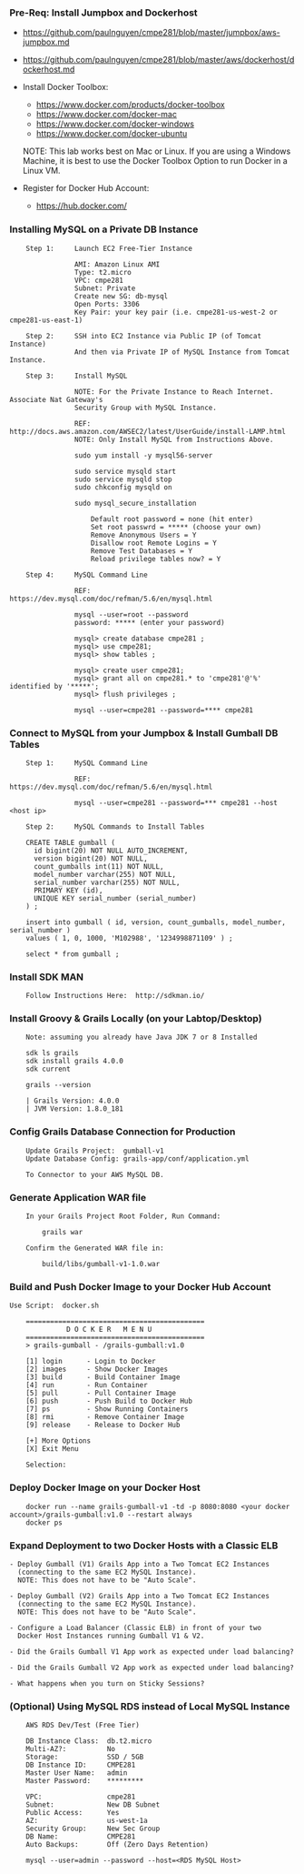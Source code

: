 

### Pre-Req:  Install Jumpbox and Dockerhost

- https://github.com/paulnguyen/cmpe281/blob/master/jumpbox/aws-jumpbox.md
- https://github.com/paulnguyen/cmpe281/blob/master/aws/dockerhost/dockerhost.md

- Install Docker Toolbox: 

    - https://www.docker.com/products/docker-toolbox
    - https://www.docker.com/docker-mac
    - https://www.docker.com/docker-windows
    - https://www.docker.com/docker-ubuntu

    NOTE:  This lab works best on Mac or Linux. 
    If you are using a Windows Machine, it is best to use
    the Docker Toolbox Option to run Docker in a Linux VM. 

- Register for Docker Hub Account:

    - https://hub.docker.com/


### Installing MySQL on a Private DB Instance

```
    Step 1:     Launch EC2 Free-Tier Instance
    
                AMI: Amazon Linux AMI
                Type: t2.micro 
                VPC: cmpe281
                Subnet: Private
                Create new SG: db-mysql
                Open Ports: 3306
                Key Pair: your key pair (i.e. cmpe281-us-west-2 or cmpe281-us-east-1)
                
    Step 2:     SSH into EC2 Instance via Public IP (of Tomcat Instance)
                And then via Private IP of MySQL Instance from Tomcat Instance.

    Step 3:     Install MySQL 

                NOTE: For the Private Instance to Reach Internet.  Associate Nat Gateway's
                Security Group with MySQL Instance.
    
                REF:  http://docs.aws.amazon.com/AWSEC2/latest/UserGuide/install-LAMP.html
                NOTE: Only Install MySQL from Instructions Above.
                
                sudo yum install -y mysql56-server 
                
                sudo service mysqld start
                sudo service mysqld stop
                sudo chkconfig mysqld on
                
                sudo mysql_secure_installation
                    
                    Default root password = none (hit enter)
                    Set root passwrd = ***** (choose your own)
                    Remove Anonymous Users = Y
                    Disallow root Remote Logins = Y
                    Remove Test Databases = Y
                    Reload privilege tables now? = Y
                
    Step 4:     MySQL Command Line
    
                REF: https://dev.mysql.com/doc/refman/5.6/en/mysql.html
                                
                mysql --user=root --password
                password: ***** (enter your password)

                mysql> create database cmpe281 ;
                mysql> use cmpe281;
                mysql> show tables ;

                mysql> create user cmpe281;
                mysql> grant all on cmpe281.* to 'cmpe281'@'%' identified by '*****';
                mysql> flush privileges ; 

                mysql --user=cmpe281 --password=**** cmpe281
```            

### Connect to MySQL from your Jumpbox & Install Gumball DB Tables

```
    Step 1:     MySQL Command Line
    
                REF: https://dev.mysql.com/doc/refman/5.6/en/mysql.html
                
                mysql --user=cmpe281 --password=*** cmpe281 --host <host ip>              

    Step 2:     MySQL Commands to Install Tables

    CREATE TABLE gumball (
      id bigint(20) NOT NULL AUTO_INCREMENT,
      version bigint(20) NOT NULL,
      count_gumballs int(11) NOT NULL,
      model_number varchar(255) NOT NULL,
      serial_number varchar(255) NOT NULL,
      PRIMARY KEY (id),
      UNIQUE KEY serial_number (serial_number)
    ) ;

    insert into gumball ( id, version, count_gumballs, model_number, serial_number ) 
    values ( 1, 0, 1000, 'M102988', '1234998871109' ) ;

    select * from gumball ;    

```

### Install SDK MAN

```
    Follow Instructions Here:  http://sdkman.io/
```

### Install Groovy & Grails Locally (on your Labtop/Desktop)

```
    Note: assuming you already have Java JDK 7 or 8 Installed
    
    sdk ls grails
    sdk install grails 4.0.0
    sdk current

    grails --version

	| Grails Version: 4.0.0
	| JVM Version: 1.8.0_181
```

### Config Grails Database Connection for Production

```
    Update Grails Project:  gumball-v1 
    Update Database Config: grails-app/conf/application.yml 

    To Connector to your AWS MySQL DB.  

```

### Generate Application WAR file

```
    In your Grails Project Root Folder, Run Command:
    
        grails war
        
    Confirm the Generated WAR file in:
    
        build/libs/gumball-v1-1.0.war
```


### Build and Push Docker Image to your Docker Hub Account


    Use Script:  docker.sh 

```
    ============================================
              D O C K E R   M E N U             
    ============================================
    > grails-gumball - /grails-gumball:v1.0 
     
    [1] login      - Login to Docker            
    [2] images     - Show Docker Images         
    [3] build      - Build Container Image      
    [4] run        - Run Container              
    [5] pull       - Pull Container Image       
    [6] push       - Push Build to Docker Hub   
    [7] ps         - Show Running Containers    
    [8] rmi        - Remove Container Image     
    [9] release    - Release to Docker Hub      
     
    [+] More Options                        
    [X] Exit Menu                              
     
    Selection: 
```

### Deploy Docker Image on your Docker Host

```
    docker run --name grails-gumball-v1 -td -p 8080:8080 <your docker account>/grails-gumball:v1.0 --restart always
    docker ps
```

### Expand Deployment to two Docker Hosts with a Classic ELB

    - Deploy Gumball (V1) Grails App into a Two Tomcat EC2 Instances 
      (connecting to the same EC2 MySQL Instance). 
      NOTE: This does not have to be "Auto Scale".
    
    - Deploy Gumball (V2) Grails App into a Two Tomcat EC2 Instances 
      (connecting to the same EC2 MySQL Instance). 
      NOTE: This does not have to be "Auto Scale".

    - Configure a Load Balancer (Classic ELB) in front of your two 
      Docker Host Instances running Gumball V1 & V2.

    - Did the Grails Gumball V1 App work as expected under load balancing?

    - Did the Grails Gumball V2 App work as expected under load balancing?

    - What happens when you turn on Sticky Sessions?


### (Optional) Using MySQL RDS instead of Local MySQL Instance

```
    AWS RDS Dev/Test (Free Tier)
    
    DB Instance Class:  db.t2.micro
    Multi-AZ?:          No
    Storage:            SSD / 5GB
    DB Instance ID:     CMPE281
    Master User Name:   admin
    Master Password:    *********
    
    VPC:                cmpe281
    Subnet:             New DB Subnet
    Public Access:      Yes
    AZ:                 us-west-1a
    Security Group:     New Sec Group
    DB Name:            CMPE281
    Auto Backups:       Off (Zero Days Retention)

    mysql --user=admin --password --host=<RDS MySQL Host>
                
```
